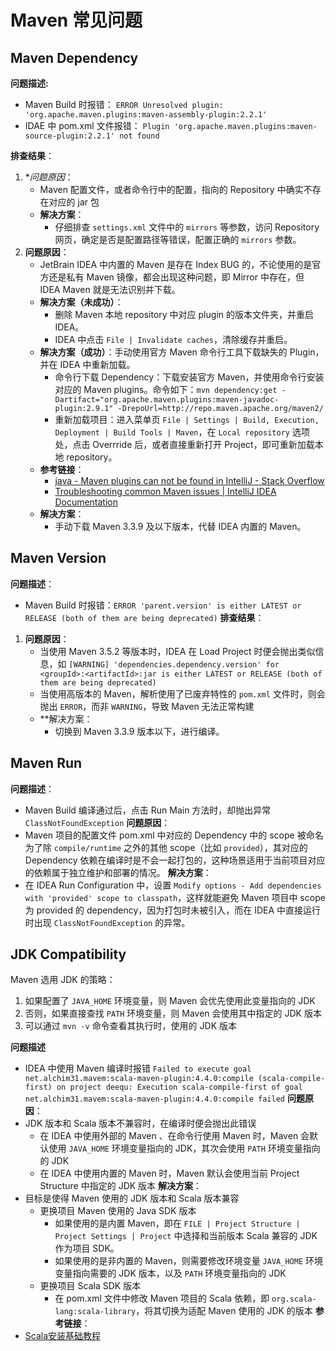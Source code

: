 # Maven 常见问题

## Maven Dependency

**问题描述:**
 - Maven Build 时报错： `ERROR Unresolved plugin: 'org.apache.maven.plugins:maven-assembly-plugin:2.2.1'`
 - IDAE 中 pom.xml 文件报错： `Plugin 'org.apache.maven.plugins:maven-source-plugin:2.2.1' not found`

**排查结果**：
1. **问题原因*：
	- Maven 配置文件，或者命令行中的配置，指向的 Repository 中确实不存在对应的 jar 包
	- **解决方案**：
		- 仔细排查 `settings.xml` 文件中的 `mirrors` 等参数，访问 Repository 网页，确定是否是配置路径等错误，配置正确的 `mirrors` 参数。
2. **问题原因**：
	- JetBrain IDEA 中内置的 Maven 是存在 Index BUG 的，不论使用的是官方还是私有 Maven 镜像，都会出现这种问题，即 Mirror 中存在，但 IDEA Maven 就是无法识别并下载。
	- **解决方案（未成功）**：
		- 删除 Maven 本地 repository 中对应 plugin 的版本文件夹，并重启 IDEA。
		- IDEA 中点击 `File | Invalidate caches`，清除缓存并重启。
	- **解决方案（成功）**：手动使用官方 Maven 命令行工具下载缺失的 Plugin，并在 IDEA 中重新加载。
		- 命令行下载 Dependency：下载安装官方 Maven，并使用命令行安装对应的 Maven plugins。命令如下：`mvn dependency:get -Dartifact="org.apache.maven.plugins:maven-javadoc-plugin:2.9.1" -DrepoUrl=http://repo.maven.apache.org/maven2/`
		- 重新加载项目：进入菜单页 `File | Settings | Build, Execution, Deployment | Build Tools | Maven`，在 `Local repository` 选项处，点击 Overrride 后，或者直接重新打开 Project，即可重新加载本地 repository。
	- **参考链接**：
		- [java - Maven plugins can not be found in IntelliJ - Stack Overflow](https://stackoverflow.com/a/40308560/13774262)
		- [Troubleshooting common Maven issues | IntelliJ IDEA Documentation](https://www.jetbrains.com/help/idea/troubleshooting-common-maven-issues.html#klwtar_1)
	- **解决方案**：
		- 手动下载 Maven 3.3.9 及以下版本，代替 IDEA 内置的 Maven。

## Maven Version

**问题描述**：
- Maven Build 时报错：`ERROR 'parent.version' is either LATEST or RELEASE (both of them are being deprecated)`
**排查结果**：
1. **问题原因**：
	- 当使用 Maven 3.5.2 等版本时，IDEA 在 Load Project 时便会抛出类似信息，如 `[WARNING] 'dependencies.dependency.version' for <groupId>:<artifactId>:jar is either LATEST or RELEASE (both of them are being deprecated)`
	- 当使用高版本的 Maven，解析使用了已废弃特性的 `pom.xml` 文件时，则会抛出 `ERROR`，而非 `WARNING`，导致 Maven 无法正常构建
	- **解决方案：
		- 切换到 Maven 3.3.9 版本以下，进行编译。

## Maven Run

**问题描述**：
- Maven Build 编译通过后，点击 Run Main 方法时，却抛出异常 `ClassNotFoundException`
**问题原因**：
- Maven 项目的配置文件 pom.xml 中对应的 Dependency 中的 scope 被命名为了除 `compile/runtime` 之外的其他 scope（比如 `provided`），其对应的 Dependency 依赖在编译时是不会一起打包的，这种场景适用于当前项目对应的依赖属于独立维护和部署的情况。
**解决方案**：
- 在 IDEA Run Configuration 中，设置 `Modify options - Add dependencies with 'provided' scope to classpath`，这样就能避免 Maven 项目中 scope 为 provided 的 dependency，因为打包时未被引入，而在 IDEA 中直接运行时出现 `ClassNotFoundException` 的异常。

## JDK Compatibility

Maven 选用 JDK 的策略：
1. 如果配置了 `JAVA_HOME` 环境变量，则 Maven 会优先使用此变量指向的 JDK
2. 否则，如果直接查找 `PATH` 环境变量，则 Maven 会使用其中指定的 JDK 版本
3. 可以通过 `mvn -v` 命令查看其执行时，使用的 JDK 版本

**问题描述**
- IDEA 中使用 Maven 编译时报错 `Failed to execute goal net.alchim31.mavem:scala-maven-plugin:4.4.0:compile (scala-compile-first) on project deequ: Execution scala-compile-first of goal net.alchim31.mavem:scala-maven-plugin:4.4.0:compile failed`
**问题原因**：
- JDK 版本和 Scala 版本不兼容时，在编译时便会抛出此错误
	- 在 IDEA 中使用外部的 Maven 、在命令行使用 Maven 时，Maven 会默认使用 `JAVA_HOME` 环境变量指向的 JDK，其次会使用 `PATH` 环境变量指向的 JDK
	- 在 IDEA 中使用内置的 Maven 时，Maven 默认会使用当前 Project Structure 中指定的 JDK 版本
**解决方案**：
- 目标是使得 Maven 使用的 JDK 版本和 Scala 版本兼容
	- 更换项目 Maven 使用的 Java SDK 版本
		- 如果使用的是内置 Maven，即在 `FILE | Project Structure | Project Settings | Project` 中选择和当前版本 Scala 兼容的 JDK 作为项目 SDK。
		- 如果使用的是非内置的 Maven，则需要修改环境变量 `JAVA_HOME` 环境变量指向需要的 JDK 版本，以及 `PATH` 环境变量指向的 JDK
	- 更换项目 Scala SDK 版本
		- 在 pom.xml 文件中修改 Maven 项目的 Scala 依赖，即 `org.scala-lang:scala-library`，将其切换为适配 Maven 使用的 JDK 的版本
**参考链接**：
- [Scala安装基础教程](work/programming/Scala/Scala安装基础教程.md)